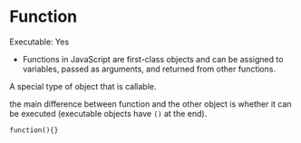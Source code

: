 # Function

Executable: Yes

- Functions in JavaScript are first-class objects and can be assigned to variables, passed as arguments, and returned from other functions.

A special type of object that is callable.

the main difference between function and the other object is whether it can be executed (executable objects have `()` at the end).

`function(){}`